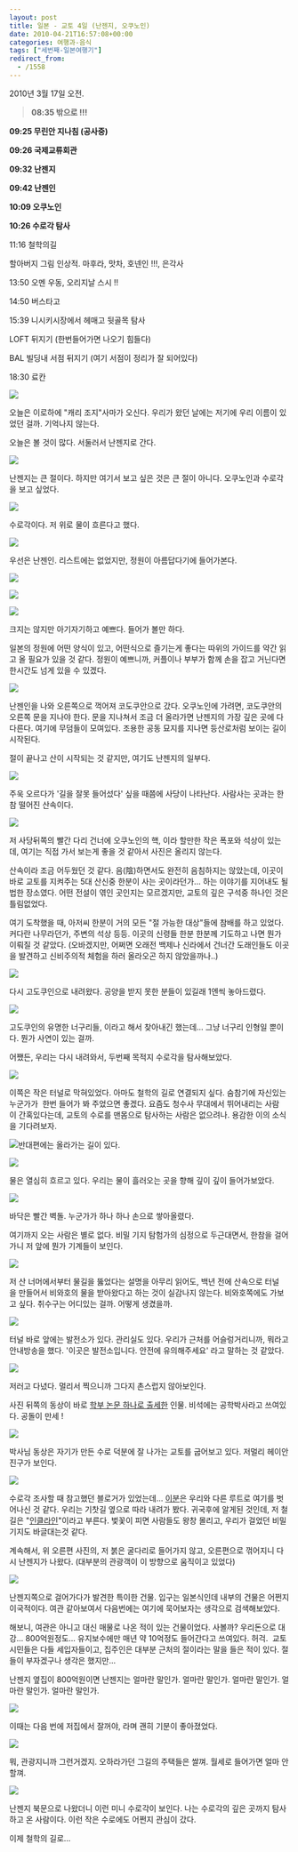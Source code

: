 ```yaml
---
layout: post
title: 일본 - 교토 4일 (난젠지, 오쿠노인)
date: 2010-04-21T16:57:08+00:00
categories: 여행과-음식
tags: ["세번째-일본여행기"]
redirect_from:
  - /1558
---
```


2010년 3월 17일 오전.

> <strong>08:35 밖으로 !!!

09:25 무린안 지나침 (공사중)

09:26 국제교류회관

09:32 난젠지

09:42 난젠인

10:09 오쿠노인

10:26 수로각 탐사</strong>

11:16 철학의길

할아버지 그림 인상적. 마후라, 맛차, 호넨인 !!!, 은각사

13:50 오멘 우동, 오리지날 스시 !!

14:50 버스타고

15:39 니시키시장에서 헤매고 뒷골목 탐사

LOFT 뒤지기 (한번들어가면 나오기 힘들다)

BAL 빌딩내 서점 뒤지기 (여기 서점이 정리가 잘 되어있다)

18:30 료칸

![ ](/assets/media/uploads_1_cfile6.uf.1316131B4BBA351710F8DB.jpg)

오늘은 이로하에 "캐리 조지"사마가 오신다. 우리가 왔던 날에는 저기에 우리 이름이 있었던 걸까. 기억나지 않는다.

오늘은 볼 것이 많다. 서둘러서 난젠지로 간다.

![ ](/assets/media/uploads_1_cfile5.uf.1516131B4BBA3518116ED4.jpg)

난젠지는 큰 절이다. 하지만 여기서 보고 싶은 것은 큰 절이 아니다. 오쿠노인과 수로각을 보고 싶었다.

![ ](/assets/media/uploads_1_cfile25.uf.1716131B4BBA35191213BE.jpg)

수로각이다. 저 위로 물이 흐른다고 했다.

![ ](/assets/media/uploads_1_cfile3.uf.1616131B4BBA351A139446.jpg)

우선은 난젠인. 리스트에는 없었지만, 정원이 아름답다기에 들어가본다.

![ ](/assets/media/uploads_1_cfile25.uf.1227A01C4BCBF6D2C93A69.jpg)

![ ](/assets/media/uploads_1_cfile22.uf.2027A01C4BCBF6D2CA22F8.jpg)

![ ](/assets/media/uploads_1_cfile8.uf.1327A01C4BCBF6D4CB6B06.jpg)

크지는 않지만 아기자기하고 예쁘다. 들어가 볼만 하다.

일본의 정원에 어떤 양식이 있고, 어떤식으로 즐기는게 좋다는 따위의 가이드를 약간 읽고 올 필요가 있을 것 같다. 정원이 예쁘니까, 커플이나 부부가 함께 손을 잡고 거닌다면 한시간도 넘게 있을 수 있겠다.

![ ](/assets/media/uploads_1_cfile7.uf.1134191F4BCC6730512A03.jpg)

난젠인을 나와 오른쪽으로 꺽어져 코도쿠안으로 갔다. 오쿠노인에 가려면, 코도쿠안의 오른쪽 문을 지나야 한다. 문을 지나쳐서 조금 더 올라가면 난젠지의 가장 깊은 곳에 다다른다. 여기에 무덤들이 모여있다. 조용한 공동 묘지를 지나면 등산로처럼 보이는 길이 시작된다.

절이 끝나고 산이 시작되는 것 같지만, 여기도 난젠지의 일부다.

![ ](/assets/media/uploads_1_cfile1.uf.183BD31F4BCC67C451F220.jpg)

주욱 오르다가 '길을 잘못 들어섰다' 싶을 때쯤에 사당이 나타난다. 사람사는 곳과는 한참 떨어진 산속이다.

![ ](/assets/media/uploads_1_cfile27.uf.155517164BCF171603EE59.jpg)

저 사당뒤쪽의 빨간 다리 건너에 오쿠노인의 핵, 이라 할만한 작은 폭포와 석상이 있는데, 여기는 직접 가서 보는게 좋을 것 같아서 사진은 올리지 않는다.

산속이라 조금 어두웠던 것 같다. 음(陰)하면서도 완전히 음침하지는 않았는데, 이곳이 바로 교토를 지켜주는 5대 산신중 한분이 사는 곳이라던가... 하는 이야기를 지어내도 될 법한 장소였다. 어떤 전설이 엮인 곳인지는 모르겠지만, 교토의 깊은 구석중 하나인 것은 틀림없었다.

여기 도착했을 때, 아저씨 한분이 거의 모든 "절 가능한 대상"들에 참배를 하고 있었다. 커다란 나무라던가, 주변의 석상 등등. 이곳의 신령들 한분 한분께 기도하고 나면 뭔가 이뤄질 것 같았다. (오바겠지만, 어쩌면 오래전 백제나 신라에서 건너간 도래인들도 이곳을 발견하고 신비주의적 체험을 하러 올라오곤 하지 않았을까나..)

![ ](/assets/media/uploads_1_cfile23.uf.146529254BCC6F4905085A.jpg)

다시 고도쿠인으로 내려왔다. 공양을 받지 못한 분들이 있길래 1엔씩 놓아드렸다.

![ ](/assets/media/uploads_1_cfile9.uf.156529254BCC6F49067676.jpg)

고도쿠인의 유명한 너구리들, 이라고 해서 찾아내긴 했는데... 그냥 너구리 인형일 뿐이다. 뭔가 사연이 있는 걸까.

어쨌든, 우리는 다시 내려와서, 두번째 목적지 수로각을 탐사해보았다.

![ ](/assets/media/uploads_1_cfile24.uf.1234F90E4BCC7F26A0A283.jpg)

이쪽은 작은 터널로 막혀있었다. 아마도 철학의 길로 연결되지 싶다. 숨참기에 자신있는 누군가가  한번 들어가 봐 주었으면 좋겠다. 요즘도 청수사 무대에서 뛰어내리는 사람이 간혹있다는데, 교토의 수로를 맨몸으로 탐사하는 사람은 없으려나. 용감한 이의 소식을 기다려보자.

<img src="http://jinto.pe.kr/wp-content/uploads/1/cfile3.uf.127530274BCC71326DFC20.jpg" />반대편에는 올라가는 길이 있다.

![ ](/assets/media/uploads_1_cfile6.uf.167530274BCC71346F059E.jpg)

물은 열심히 흐르고 있다. 우리는 물이 흘러오는 곳을 향해 깊이 깊이 들어가보았다.

![ ](/assets/media/uploads_1_cfile21.uf.147530274BCC71336E2BF5.jpg)

바닥은 빨간 벽돌. 누군가가 하나 하나 손으로 쌓아올렸다.

여기까지 오는 사람은 별로 없다. 비밀 기지 탐험가의 심정으로 두근대면서, 한참을 걸어가니 저 앞에 뭔가 기계들이 보인다.

![ ](/assets/media/uploads_1_cfile29.uf.167530274BCC713570C46D.jpg)

저 산 너머에서부터 물길을 뚫었다는 설명을 아무리 읽어도, 백년 전에 산속으로 터널을 만들어서 비와호의 물을 받아왔다고 하는 것이 실감나지 않는다. 비와호쪽에도 가보고 싶다. 취수구는 어디있는 걸까. 어떻게 생겼을까.

![ ](/assets/media/uploads_1_cfile25.uf.197530274BCC713672A712.jpg)

터널 바로 앞에는 발전소가 있다. 관리실도 있다. 우리가 근처를 어슬렁거리니까, 뭐라고 안내방송을 했다. '이곳은 발전소입니다. 안전에 유의해주세요' 라고 말하는 것 같았다.

![ ](/assets/media/uploads_1_cfile23.uf.117530274BCC7137735C94.jpg)

저러고 다녔다. 멀리서 찍으니까 그다지 촌스럽지 않아보인다.

사진 뒤쪽의 동상이 바로 <a title="[http://www.ilboniyagi.com/travel/kansai/kyoto%20kouyo3.htm]로 이동합니다." href="http://www.ilboniyagi.com/travel/kansai/kyoto%20kouyo3.htm" target="_blank" rel="noopener">학부 논문 하나로 출세한</a> 인물. 비석에는 공학박사라고 쓰여있다. 공돌이 만세 !

![ ](/assets/media/uploads_1_cfile25.uf.177530274BCC7135711E2E.jpg)

박사님 동상은 자기가 만든 수로 덕분에 잘 나가는 교토를 굽어보고 있다. 저멀리 헤이안진구가 보인다.

![ ](/assets/media/uploads_1_cfile24.uf.117530274BCC71326CB7C9.jpg)

수로각 조사할 때 참고했던 블로거가 있었는데... <a href="http://blog.jinbo.net/renegade/?pid=504" target="_blank" rel="noopener">이분</a>은 우리와 다른 루트로 여기를 벗어나신 것 같다. 우리는 기찻길 옆으로 따라 내려가 봤다. 귀국후에 알게된 것인데, 저 철길은 "<a title="[http://blog.daum.net/kyotostory/8682227]로 이동합니다." href="http://blog.daum.net/kyotostory/8682227" target="_blank" rel="noopener">인클라인</a>"이라고 부른다. 벛꽃이 피면 사람들도 왕창 몰리고, 우리가 걸었던 비밀기지도 바글대는것 같다.

계속해서, 위 오른편 사진의, 저 붉은 굴다리로 들어가지 않고, 오른편으로 꺾어지니 다시 난젠지가 나왔다. (대부분의 관광객이 이 방향으로 움직이고 있었다)

![ ](/assets/media/uploads_1_cfile24.uf.137530274BCC7138743739.jpg)

난젠지쪽으로 걸어가다가 발견한 특이한 건물. 입구는 일본식인데 내부의 건물은 어쩐지 이국적이다. 여관 같아보여서 다음번에는 여기에 묵어보자는 생각으로 검색해보았다.

해보니, 여관은 아니고 대신 매물로 나온 적이 있는 건물이었다. 사볼까? 우리돈으로 대강... 800억원정도... 유지보수에만 매년 약 10억정도 들어간다고 쓰여있다. 허걱.  교토 시민들은 다들 세입자들이고, 집주인은 대부분 근처의 절이라는 말을 들은 적이 있다. 절들이 부자겠구나 생각은 했지만...

난젠지 옆집이 800억원이면 난젠지는 얼마란 말인가. 얼마란 말인가. 얼마란 말인가. 얼마란 말인가. 얼마란 말인가.

![ ](/assets/media/uploads_1_cfile21.uf.157530274BCC7139757910.jpg)

이때는 다음 번에 저집에서 잘꺼야, 라며 괜히 기분이 좋아졌었다.

![ ](/assets/media/uploads_1_cfile21.uf.167530274BCC7139769371.jpg)

뭐, 관광지니까 그런거겠지. 오하라가던 그길의 주택들은 쌀껴. 월세로 들어가면 얼마 안할껴.

![ ](/assets/media/uploads_1_cfile24.uf.157530274BCC713A775ED3.jpg)

난젠지 북문으로 나왔더니 이런 미니 수로각이 보인다. 나는 수로각의 깊은 곳까지 탐사하고 온 사람이다. 이런 작은 수로에도 어쩐지 관심이 갔다.

이제 철학의 길로...
